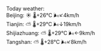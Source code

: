 Today weather:  
Beijing: ☀️   🌡️+26°C 🌬️↙4km/h  
Tianjin: ⛅️  🌡️+29°C 🌬️↓19km/h  
Shijiazhuang: ⛅️  🌡️+29°C 🌬️←9km/h  
Tangshan: ⛅️  🌡️+28°C 🌬️↙8km/h  
